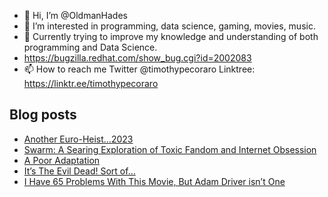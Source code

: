 - 👋 Hi, I’m @OldmanHades
- 👀 I’m interested in programming, data science, gaming, movies, music.
- 🌱 Currently trying to improve my knowledge and understanding of both programming and Data Science.
- https://bugzilla.redhat.com/show_bug.cgi?id=2002083
- 📫 How to reach me Twitter @timothypecoraro
Linktree: https://linktr.ee/timothypecoraro

## Blog posts
<!-- BLOG-POST-LIST:START -->
- [Another Euro-Heist…2023](https://medium.com/@timothypecoraro/you-get-more-than-you-pay-for-42b85d46c411?source=rss-5097f5c9b801------2)
- [Swarm: A Searing Exploration of Toxic Fandom and Internet Obsession](https://medium.com/@timothypecoraro/swarm-a-searing-exploration-of-toxic-fandom-and-internet-obsession-1ed2bbde6e5a?source=rss-5097f5c9b801------2)
- [A Poor Adaptation](https://medium.com/@timothypecoraro/a-poor-adaptation-95fe015bfc0?source=rss-5097f5c9b801------2)
- [It’s The Evil Dead! Sort of…](https://medium.com/@timothypecoraro/its-the-evil-dead-sort-of-9d6bbe75cbbb?source=rss-5097f5c9b801------2)
- [I Have 65 Problems With This Movie, But Adam Driver isn’t One](https://medium.com/@timothypecoraro/i-have-65-problems-with-this-movie-but-adam-driver-isnt-one-adb401361a28?source=rss-5097f5c9b801------2)
<!-- BLOG-POST-LIST:END -->
